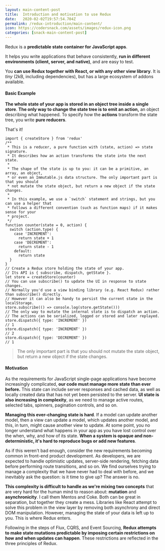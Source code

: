 ```yaml
---
layout: main-content-post
title:  Introduction and motivation to use Redux
date:   2020-02-02T19:57:54.704Z
permalink: /redux-introduction/main-content/
icon: https://codersnack.com/assets/images/redux-icon.png
categories: [snack-main-content-post]
---
```


Redux is a **predictable state container for JavaScript apps**.

It helps you write applications that behave consistently, **run in different environments (client, server, and native)**, and are easy to test. 

You **can use Redux together with React, or with any other view library**. It is *tiny* (2kB, including dependencies), but has a large ecosystem of addons available.

#### Basic Example
**The whole state of your app is stored in an object tree inside a single store**. **The only way to change the state tree is to emit an action,** an object describing what happened. To specify how the **actions** transform the state tree, you write **pure reducers**.

That's it!

```
import { createStore } from 'redux'
/**
 * This is a reducer, a pure function with (state, action) => state signature.
 * It describes how an action transforms the state into the next state.
 *
 * The shape of the state is up to you: it can be a primitive, an array, an object,
 * or even an Immutable.js data structure. The only important part is that you should
 * not mutate the state object, but return a new object if the state changes.
 *
 * In this example, we use a `switch` statement and strings, but you can use a helper that
 * follows a different convention (such as function maps) if it makes sense for your
 * project.
 */
function counter(state = 0, action) {
  switch (action.type) {
    case 'INCREMENT':
      return state + 1
    case 'DECREMENT':
      return state - 1
    default:
      return state
  }
}
// Create a Redux store holding the state of your app.
// Its API is { subscribe, dispatch, getState }.
let store = createStore(counter)
// You can use subscribe() to update the UI in response to state changes.
// Normally you'd use a view binding library (e.g. React Redux) rather than subscribe() directly.
// However it can also be handy to persist the current state in the localStorage.
store.subscribe(() => console.log(store.getState()))
// The only way to mutate the internal state is to dispatch an action.
// The actions can be serialized, logged or stored and later replayed.
store.dispatch({ type: 'INCREMENT' })
// 1
store.dispatch({ type: 'INCREMENT' })
// 2
store.dispatch({ type: 'DECREMENT' })
// 1
```

>The only important part is that you should not mutate the state object, but return a new object if the state changes.

#### Motivation
As the requirements for JavaScript single-page applications have become increasingly complicated, **our code must manage more state than ever before.** This state can include server responses and cached data, as well as locally created data that has not yet been persisted to the server. **UI state is also increasing in complexity**, as we need to manage active routes, selected tabs, spinners, pagination controls, and so on.

**Managing this ever-changing state is hard**. If a model can update another model, then a view can update a model, which updates another model, and this, in turn, might cause another view to update. At some point, you no longer understand what happens in your app as you have lost control over the when, why, and how of its state. **When a system is opaque and non-deterministic, it's hard to reproduce bugs or add new features**.

As if this weren't bad enough, consider the new requirements becoming common in front-end product development. As developers, we are expected to handle optimistic updates, server-side rendering, fetching data before performing route transitions, and so on. We find ourselves trying to manage a complexity that we have never had to deal with before, and we inevitably ask the question: is it time to give up? The answer is no.

**This complexity is difficult to handle as we're mixing two concepts** that are very hard for the human mind to reason about: **mutation** and **asynchronicity**. I call them Mentos and Coke. Both can be great in separation, but together they create a mess. Libraries like React attempt to solve this problem in the view layer by removing both asynchrony and direct DOM manipulation. However, managing the state of your data is left up to you. This is where Redux enters.

Following in the steps of Flux, CQRS, and Event Sourcing, **Redux attempts to make state mutations predictable by imposing certain restrictions on how and when updates can happen**. These restrictions are reflected in the three principles of Redux.
